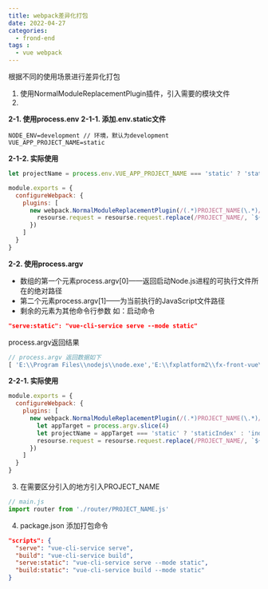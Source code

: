 ```yaml
---
title: webpack差异化打包
date: 2022-04-27
categories:
  - frond-end
tags :
  - vue webpack
---
```

根据不同的使用场景进行差异化打包
1. 使用NormalModuleReplacementPlugin插件，引入需要的模块文件
2. 
**2-1. 使用process.env**
**2-1-1. 添加.env.static文件**
```
NODE_ENV=development // 环境，默认为development
VUE_APP_PROJECT_NAME=static
```
**2-1-2. 实际使用**
```js
let projectName = process.env.VUE_APP_PROJECT_NAME === 'static' ? 'staticIndex' : 'index'

module.exports = {
  configureWebpack: {
    plugins: [
      new webpack.NormalModuleReplacementPlugin(/(.*)PROJECT_NAME(\.*)/, function(resourse) {
        resourse.request = resourse.request.replace(/PROJECT_NAME/, `${projectName}`)
      })
    ]
  }
}
```

**2-2. 使用process.argv**
- 数组的第一个元素process.argv[0]——返回启动Node.js进程的可执行文件所在的绝对路径
- 第二个元素process.argv[1]——为当前执行的JavaScript文件路径
- 剩余的元素为其他命令行参数
如：启动命令
```json
"serve:static": "vue-cli-service serve --mode static"
```
process.argv返回结果
```js
// process.argv 返回数据如下
[ 'E:\\Program Files\\nodejs\\node.exe','E:\\fxplatform2\\fx-front-vue\\elec-publish\\node_modules\\@vue\\cli-service\\bin\\vue-cli-service.js','serve','--mode','static' ]
```
**2-2-1. 实际使用**
```js
module.exports = {
  configureWebpack: {
    plugins: [
      new webpack.NormalModuleReplacementPlugin(/(.*)PROJECT_NAME(\.*)/, function(resourse) {
        let appTarget = process.argv.slice(4)
        let projectName = appTarget === 'static' ? 'staticIndex' : 'index'
        resourse.request = resourse.request.replace(/PROJECT_NAME/, `${projectName}`)
      })
    ]
  }
}
```
3. 在需要区分引入的地方引入PROJECT_NAME
```js
// main.js
import router from './router/PROJECT_NAME.js'
```
4. package.json 添加打包命令
```json
"scripts": {
  "serve": "vue-cli-service serve",
  "build": "vue-cli-service build",
  "serve:static": "vue-cli-service serve --mode static",
  "build:static": "vue-cli-service build --mode static"
}
```